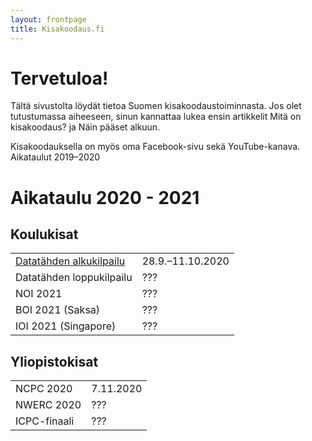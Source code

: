```yaml
---
layout: frontpage
title: Kisakoodaus.fi
---
```




# Tervetuloa!

Tältä sivustolta löydät tietoa Suomen kisakoodaustoiminnasta. Jos olet tutustumassa aiheeseen, sinun kannattaa lukea ensin artikkelit Mitä on kisakoodaus? ja Näin pääset alkuun.

Kisakoodauksella on myös oma Facebook-sivu sekä YouTube-kanava.
Aikataulut 2019–2020

# Aikataulu 2020 - 2021

## Koulukisat

<table class="schedule">
<tr><td><a href="http://datatahti.fi/">Datatähden alkukilpailu</a></td><td>28.9.–11.10.2020</td></tr>
<tr><td>Datatähden loppukilpailu</td><td>???</td></tr>
<tr><td>NOI 2021</td><td>???</td></tr>
<tr><td>BOI 2021 (Saksa)</td><td>???</td></tr>
<tr><td>IOI 2021 (Singapore)</td><td>???</td></tr>
</table>
	  	

## Yliopistokisat

<table class="schedule">
<tr><td>NCPC 2020</td><td>7.11.2020</td></tr>
<tr><td>NWERC 2020</td><td>???</td></tr>
<tr><td>ICPC-finaali</td><td>???</td></tr>
</table>


    